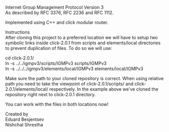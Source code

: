 Internet Group Management Protocol Version 3   
As described by RFC 3376, RFC 2236 and RFC 1112.

Implemented using C++ and click modular router.

Instructions  
After cloning this project to a preferred location we will have to setup two symbolic links inside click-2.0.1 from scripts and elements/local directories to prevent duplication of files. To do so we will use:

cd click-2.0.1/  
ln -s ../../igmpv3/scripts/IGMPv3 scripts/IGMPv3  
ln -s ../../../igmpv3/elements/local/IGMPv3 elements/local/IGMPv3  

Make sure the path to your cloned repository is correct. When using relative path you need to take the viewpoint of click-2.0.1/scripts/ and click-2.0.1/elements/local/ respectively. In the example above we've cloned the repository right next to click-2.0.1 directory.

You can work with the files in both locations now! 

Created by   
Eduard Besjentsev  
Nishchal Shrestha